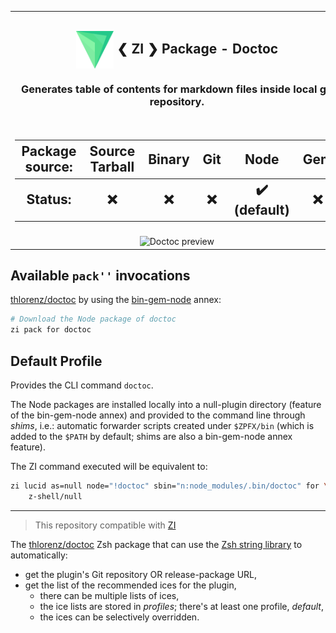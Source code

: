<!-- markdownlint-disable MD041 -->
<div width="100%" align="center"><table>
  <tr><td align="center">
  <a title="ZI" target="_self" href="https://github.com/z-shell/zi/">
    <h2><img align="center" style="width:60px;height:auto" src="https://github.com/z-shell/zi/raw/main/docs/images/logo.svg" alt="ZI Logo" /></a>
❮ ZI ❯ Package - Doctoc </h2>
    <h3> Generates table of contents for markdown files inside local git repository. </h3>
  </td></tr><tr><td width="100%" align="center">
  <h2>

| **Package source:** | Source Tarball | Binary | Git |             Node             | Gem |
| :-----------------: | :------------: | :----: | :-: | :--------------------------: | :-: |
|     **Status:**     |      :x:       |  :x:   | :x: | :heavy_check_mark: (default) | :x: |

</h2>
<img align="center" style="width:80%;height:auto" src="https://user-images.githubusercontent.com/59910950/172227617-7d87bb40-d2eb-456e-ade1-1627d515d7bf.png" alt="Doctoc preview" />
</td></tr></table></div>

## Available `pack''` invocations

[thlorenz/doctoc](https://github.com/thlorenz/doctoc) by using the [bin-gem-node](https://github.com/z-shell/z-a-bin-gem-node) annex:

```zsh
# Download the Node package of doctoc
zi pack for doctoc
```

## Default Profile

Provides the CLI command `doctoc`.

The Node packages are installed locally into a null-plugin directory (feature of the bin-gem-node annex) and provided to the command line through _shims_,
i.e.: automatic forwarder scripts created under `$ZPFX/bin` (which is added to the `$PATH` by default; shims are also a bin-gem-node annex feature).

The ZI command executed will be equivalent to:

```zsh
zi lucid as=null node="!doctoc" sbin="n:node_modules/.bin/doctoc" for \
    z-shell/null
```

---

> This repository compatible with [ZI](https://github.com/z-shell/zi)

The [thlorenz/doctoc](https://github.com/thlorenz/doctoc) Zsh package that can use the [Zsh string library](https://github.com/z-shell/zsh-string-lib) to automatically:

-   get the plugin's Git repository OR release-package URL,
-   get the list of the recommended ices for the plugin,
    -   there can be multiple lists of ices,
    -   the ice lists are stored in _profiles_; there's at least one profile, _default_,
    -   the ices can be selectively overridden.
